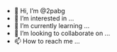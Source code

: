- 👋 Hi, I’m @2pabg
- 👀 I’m interested in ...
- 🌱 I’m currently learning ...
- 💞️ I’m looking to collaborate on ...
- 📫 How to reach me ...

<!---
2pabg/2pabg is a ✨ special ✨ repository because its `README.md` (this file) appears on your GitHub profile.
You can click the Preview link to take a look at your changes.
--->
